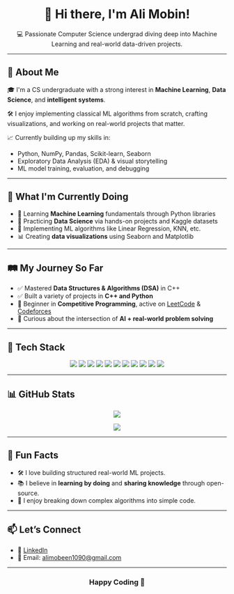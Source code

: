 <h1 align="center">👋 Hi there, I'm Ali Mobin!</h1>

<p align="center">💻 Passionate Computer Science undergrad diving deep into Machine Learning and real-world data-driven projects.</p>

---

## 🌟 About Me

🎓 I'm a CS undergraduate with a strong interest in **Machine Learning**, **Data Science**, and **intelligent systems**.

🛠️ I enjoy implementing classical ML algorithms from scratch, crafting visualizations, and working on real-world projects that matter.

📈 Currently building up my skills in:

- Python, NumPy, Pandas, Scikit-learn, Seaborn
- Exploratory Data Analysis (EDA) & visual storytelling
- ML model training, evaluation, and debugging

---

## 🚀 What I'm Currently Doing

- 📘 Learning **Machine Learning** fundamentals through Python libraries
- 🧠 Practicing **Data Science** via hands-on projects and Kaggle datasets
- 🔨 Implementing ML algorithms like Linear Regression, KNN, etc.
- 📊 Creating **data visualizations** using Seaborn and Matplotlib

---

## 🛤️ My Journey So Far

- ✅ Mastered **Data Structures & Algorithms (DSA)** in C++
- ✅ Built a variety of projects in **C++ and Python**
- 🔰 Beginner in **Competitive Programming**, active on [LeetCode](https://leetcode.com/alimobeen1090/) & [Codeforces](https://codeforces.com/profile/alimobeenDesignAlgo)
- 🤖 Curious about the intersection of **AI + real-world problem solving**

---

## 💼 Tech Stack

<p align="center">
  <img src="https://img.shields.io/badge/Python-3670A0?style=for-the-badge&logo=python&logoColor=white" />
  <img src="https://img.shields.io/badge/C++-00599C?style=for-the-badge&logo=c%2B%2B&logoColor=white" />
  <img src="https://img.shields.io/badge/HTML-E34F26?style=for-the-badge&logo=html5&logoColor=white" />
  <img src="https://img.shields.io/badge/CSS-1572B6?style=for-the-badge&logo=css3&logoColor=white" />
  <img src="https://img.shields.io/badge/Git-F05032?style=for-the-badge&logo=git&logoColor=white" />
  <img src="https://img.shields.io/badge/VS%20Code-007ACC?style=for-the-badge&logo=visual-studio-code&logoColor=white" />
  <img src="https://img.shields.io/badge/NumPy-013243?style=for-the-badge&logo=numpy&logoColor=white" />
  <img src="https://img.shields.io/badge/Pandas-150458?style=for-the-badge&logo=pandas&logoColor=white" />
  <img src="https://img.shields.io/badge/Matplotlib-11557C?style=for-the-badge&logo=python&logoColor=white" />
  <img src="https://img.shields.io/badge/Scikit--learn-F7931E?style=for-the-badge&logo=scikit-learn&logoColor=white" />
  <img src="https://img.shields.io/badge/Seaborn-46B4D9?style=for-the-badge&logo=python&logoColor=white" />
</p>

---

## 📊 GitHub Stats

<p align="center">
  <img src="https://github-readme-stats.vercel.app/api?username=alimobin28&show_icons=true&theme=react&count_private=true&hide_title=true" />
</p>

<p align="center">
  <img src="https://github-readme-stats.vercel.app/api/top-langs/?username=alimobin28&layout=compact&theme=react" />
</p>

---

## 📌 Fun Facts

- 🛠️ I love building structured real-world ML projects.
- 📚 I believe in **learning by doing** and **sharing knowledge** through open-source.
- 🧪 I enjoy breaking down complex algorithms into simple code.

---

## 📫 Let’s Connect

- 🔗 [LinkedIn](https://pk.linkedin.com/in/ali-mobin-05b5902a5)
- 📧 Email: alimobeen1090@gmail.com

---

<h3 align="center">Happy Coding 🤖</h3>
